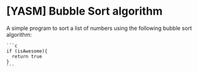 # [YASM] Bubble Sort algorithm

A simple program to sort a list of numbers using the following bubble sort algorithm:

	```c
	if (isAwesome){
	  return true
	}
	```
